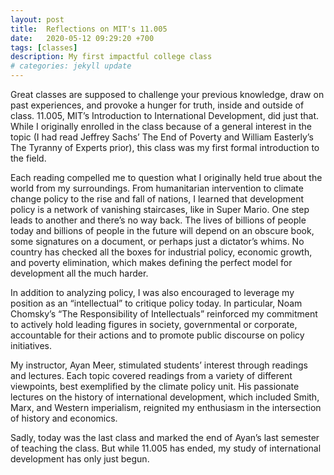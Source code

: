 ```yaml
---
layout: post
title:  Reflections on MIT's 11.005
date:   2020-05-12 09:29:20 +700
tags: [classes]
description: My first impactful college class
# categories: jekyll update
---
```

Great classes are supposed to challenge your previous knowledge, draw on past experiences, and provoke a hunger for truth, inside and outside of class. 11.005, MIT’s Introduction to International Development, did just that.
While I originally enrolled in the class because of a general interest in the topic (I had read Jeffrey Sachs’ The End of Poverty and William Easterly’s The Tyranny of Experts prior), this class was my first formal introduction to the field.

Each reading compelled me to question what I originally held true about the world from my surroundings. From humanitarian intervention to climate change policy to the rise and fall of nations, I learned that development policy is a network of vanishing staircases, like in Super Mario. One step leads to another and there’s no way back. The lives of billions of people today and billions of people in the future will depend on an obscure book, some signatures on a document, or perhaps just a dictator’s whims. No country has checked all the boxes for industrial policy, economic growth, and poverty elimination, which makes defining the perfect model for development all the much harder.

In addition to analyzing policy, I was also encouraged to leverage my position as an “intellectual” to critique policy today. In particular, Noam Chomsky’s “The Responsibility of Intellectuals” reinforced my commitment to actively hold leading figures in society, governmental or corporate, accountable for their actions and to promote public discourse on policy initiatives.

My instructor, Ayan Meer, stimulated students’ interest through readings and lectures. Each topic covered readings from a variety of different viewpoints, best exemplified by the climate policy unit. His passionate lectures on the history of international development, which included Smith, Marx, and Western imperialism, reignited my enthusiasm in the intersection of history and economics.

Sadly, today was the last class and marked the end of Ayan’s last semester of teaching the class. But while 11.005 has ended, my study of international development has only just begun.
